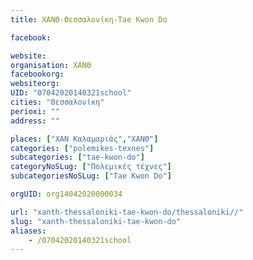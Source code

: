 ```yaml
---
title: ΧΑΝΘ-Θεσσαλονίκη-Tae Kwon Do

facebook:

website:
organisation: ΧΑΝΘ
facebookorg:
websiteorg:
UID: "07042020140321school"
cities: "Θεσσαλονίκη"
perioxi: ""
address: ""

places: ["ΧΑΝ Καλαμαριάς","ΧΑΝΘ"]
categories: ["polemikes-texnes"]
subcategories: ["tae-kwon-do"]
categoryNoSLug: ["Πολεμικές τέχνες"]
subcategoriesNoSLug: ["Tae Kwon Do"]

orgUID: org14042020000034

url: "xanth-thessaloniki-tae-kwon-do/thessaloniki//"
slug: "xanth-thessaloniki-tae-kwon-do"
aliases:
    - /07042020140321school
---
```





